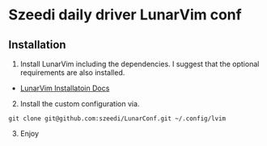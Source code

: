 # Szeedi daily driver LunarVim conf

## Installation

1. Install LunarVim including the dependencies. I suggest that the optional requirements are also installed.

- [LunarVim Installatoin Docs](https://www.lunarvim.org/de/docs/installation) 

2. Install the custom configuration via. 

```shell
git clone git@github.com:szeedi/LunarConf.git ~/.config/lvim
```

3. Enjoy

